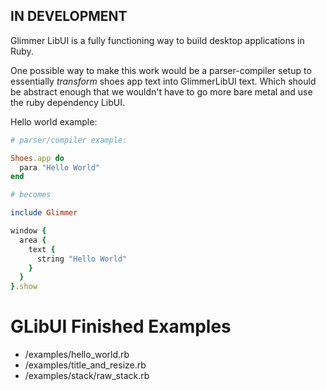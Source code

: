 ## IN DEVELOPMENT

Glimmer LibUI is a fully functioning way to build desktop applications in Ruby.

One possible way to make this work would be a parser-compiler setup to essentially _transform_ shoes app text into GlimmerLibUI text. Which should be abstract enough that we wouldn't have to go more bare metal and use the ruby dependency LibUI.

Hello world example:

```ruby
# parser/compiler example:

Shoes.app do
  para "Hello World"
end

# becomes

include Glimmer

window {
  area {
    text {
      string "Hello World"
    }
  }
}.show
```

# GLibUI Finished Examples

* /examples/hello_world.rb
* /examples/title_and_resize.rb
* /examples/stack/raw_stack.rb
